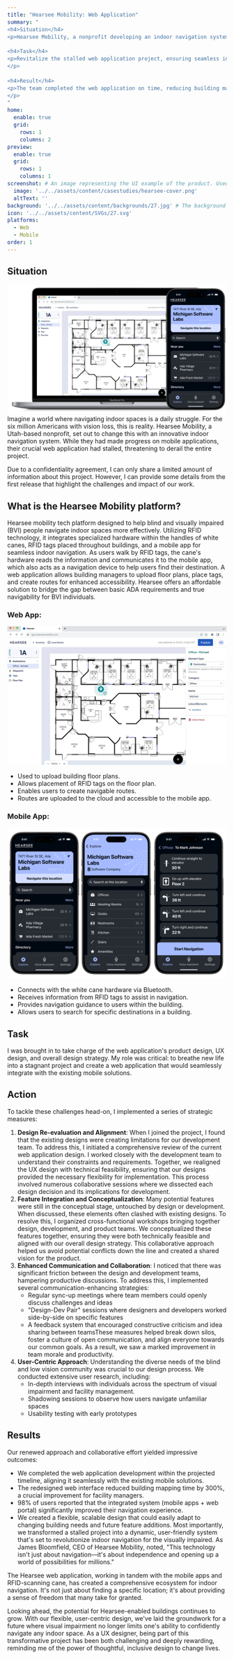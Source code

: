 ```yaml
---
title: "Hearsee Mobility: Web Application"
summary: "
<h4>Situation</h4>
<p>Hearsee Mobility, a nonprofit developing an indoor navigation system for visually impaired people, faced challenges with their web application design, threatening the project's progress..</p>

<h4>Task</h4>
<p>Revitalize the stalled web application project, ensuring seamless integration with existing mobile solutions.
</p>

<h4>Result</h4>  
<p>The team completed the web application on time, reducing building mapping time by 300%. 98% of users reported significant navigation improvement. The project transformed from stagnant to dynamic, creating a comprehensive ecosystem for indoor navigation that enhances independence for visually impaired individuals.
</p>
"
home:
  enable: true
  grid:
    rows: 1
    columns: 2
preview:
  enable: true
  grid:
    rows: 1
    columns: 1
screenshot: # An image representing the UI example of the product. Used in preview cards
  image: '../../assets/content/casestudies/hearsee-cover.png'
  altText: ''
background: '../../assets/content/backgrounds/27.jpg' # The background image used for preview cards
icon: '../../assets/content/SVGs/27.svg'
platforms:
  - Web
  - Mobile
order: 1
---
```


## Situation
![Hearsee web interface and mobile app](../../assets/content/casestudies/hearsee-cover.png)
Imagine a world where navigating indoor spaces is a daily struggle. For the six million Americans with vision loss, this is reality. Hearsee Mobility, a Utah-based nonprofit, set out to change this with an innovative indoor navigation system. While they had made progress on mobile applications, their crucial web application had stalled, threatening to derail the entire project.

Due to a confidentiality agreement, I can only share a limited amount of information about this project. However, I can provide some details from the first release that highlight the challenges and impact of our work.
## What is the Hearsee Mobility platform?
Hearsee  mobility tech platform designed to help blind and visually impaired (BVI) people navigate indoor spaces more effectively. Utilizing RFID technology, it integrates specialized hardware within the handles of white canes, RFID tags placed throughout buildings, and a mobile app for seamless indoor navigation. As users walk by RFID tags, the cane's hardware reads the information and communicates it to the mobile app, which also acts as a navigation device to help users find their destination. A web application allows building managers to upload floor plans, place tags, and create routes for enhanced accessibility. Hearsee offers an affordable solution to bridge the gap between basic ADA requirements and true navigability for BVI individuals.
### Web App:
![Hearsee web interface](../../assets/content/casestudies/hearsee-building-map.png)
- Used to upload building floor plans.
- Allows placement of RFID tags on the floor plan.
- Enables users to create navigable routes.
- Routes are uploaded to the cloud and accessible to the mobile app.
### Mobile App:
![Hearsee mobile app](../../assets/content/casestudies/hearsee-app-3-iphones.png)
- Connects with the white cane hardware via Bluetooth.
- Receives information from RFID tags to assist in navigation.
- Provides navigation guidance to users within the building.
- Allows users to search for specific destinations in a building.

## Task

I was brought in to take charge of the web application's product design, UX design, and overall design strategy. My role was critical: to breathe new life into a stagnant project and create a web application that would seamlessly integrate with the existing mobile solutions.

## Action

To tackle these challenges head-on, I implemented a series of strategic measures:

1. **Design Re-evaluation and Alignment**: When I joined the project, I found that the existing designs were creating limitations for our development team. To address this, I initiated a comprehensive review of the current web application design. I worked closely with the development team to understand their constraints and requirements. Together, we realigned the UX design with technical feasibility, ensuring that our designs provided the necessary flexibility for implementation. This process involved numerous collaborative sessions where we dissected each design decision and its implications for development.
2. **Feature Integration and Conceptualization**: Many potential features were still in the conceptual stage, untouched by design or development. When discussed, these elements often clashed with existing designs. To resolve this, I organized cross-functional workshops bringing together design, development, and product teams. We conceptualized these features together, ensuring they were both technically feasible and aligned with our overall design strategy. This collaborative approach helped us avoid potential conflicts down the line and created a shared vision for the product.
3. **Enhanced Communication and Collaboration**: I noticed that there was significant friction between the design and development teams, hampering productive discussions. To address this, I implemented several communication-enhancing strategies:
   - Regular sync-up meetings where team members could openly discuss challenges and ideas
   - "Design-Dev Pair" sessions where designers and developers worked side-by-side on specific features
   - A feedback system that encouraged constructive criticism and idea sharing between teamsThese measures helped break down silos, foster a culture of open communication, and align everyone towards our common goals. As a result, we saw a marked improvement in team morale and productivity.
4. **User-Centric Approach**: Understanding the diverse needs of the blind and low vision community was crucial to our design process. We conducted extensive user research, including:
   - In-depth interviews with individuals across the spectrum of visual impairment and facility management.
   - Shadowing sessions to observe how users navigate unfamiliar spaces
   - Usability testing with early prototypes

## Results

Our renewed approach and collaborative effort yielded impressive outcomes:

- We completed the web application development within the projected timeline, aligning it seamlessly with the existing mobile solutions.
- The redesigned web interface reduced building mapping time by 300%, a crucial improvement for facility managers.
- 98% of users reported that the integrated system (mobile apps + web portal) significantly improved their navigation experience.
- We created a flexible, scalable design that could easily adapt to changing building needs and future feature additions. Most importantly, we transformed a stalled project into a dynamic, user-friendly system that's set to revolutionize indoor navigation for the visually impaired. As James Bloomfield, CEO of Hearsee Mobility, noted, "This technology isn't just about navigation—it's about independence and opening up a world of possibilities for millions."

The Hearsee web application, working in tandem with the mobile apps and RFID-scanning cane, has created a comprehensive ecosystem for indoor navigation. It's not just about finding a specific location; it's about providing a sense of freedom that many take for granted.

Looking ahead, the potential for Hearsee-enabled buildings continues to grow. With our flexible, user-centric design, we've laid the groundwork for a future where visual impairment no longer limits one's ability to confidently navigate any indoor space. As a UX designer, being part of this transformative project has been both challenging and deeply rewarding, reminding me of the power of thoughtful, inclusive design to change lives.

